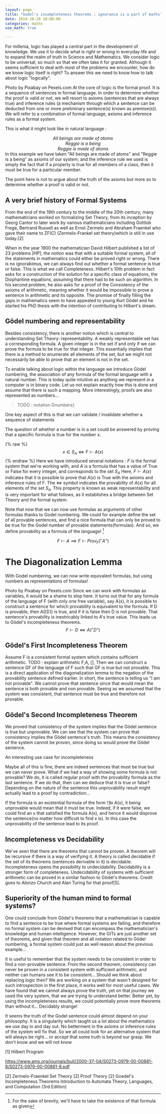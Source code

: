 ```yaml
---
layout: page
title: "Godel's incompleteness theorems : ignorance is a part of maths"
date: 2019-10-28 18:00:00
categories: maths
use_math: true

---
```


For millenia, logic has played a central part in the development of knowledge. We use it to decide
what is right or wrong in everyday life and to expand the realm of truth in Science and Mathematics.
We consider logic to be universal, so much so that we often take it for granted. Although it seems
sufficient to deal with most of the problems we encounter, how do we know logic itself is right? To
answer this we need to know how to talk about logic "logically".


Photo by Pixabay on Pexels.com
At the core of logic is the formal proof. It is a sequence of sentences in formal language. In order
to determine whether the proof is valid or not, we will resort to axioms (sentences that are always
true) and inference rules (a mechanism through which a sentence can be deducted from one or more
preliminary sentence(s) known as premise(s)). We will refer to a combination of formal language,
axioms and inference rules as a formal system.

This is what it might look like in natural language :

<center><em>All beings are made of atoms</em></center>

<center><em>Reggie is a being</em></center>

<center><em>Reggie is made of atoms</em></center>
In this example we have taken "All beings are made of atoms" and "Reggie is a being" as axioms of
our system, and the inference rule we used is simply the fact that if a property is true for all
members of a class, then it must be true for a particular member.

The point here is not to argue about the truth of the axioms but more so to determine whether
a proof is valid or not.

## A very brief history of Formal Systems

From the end of the 19th century to the middle of the 20th century, many mathematicians worked on
formalizing Set Theory, from its inception by Georg Cantor to later work by various mathematicians
including Gottlob Frege, Bertrand Russell as well as Ernst Zermelo and Abraham Fraenkel who gave
their name to ZF(C) (Zermelo-Frankel set theory)which is still in use today.[2]

When in the year 1900 the mathematician David Hilbert published a list of 23 problems [HP], the
notion was that with a suitable formal system, all of the statements in mathematics could either be
proved right or wrong. There is no ignorabimus, we can always find out whether a formal sentence is
true or false. This is what we call Completeness. Hilbert's 10th problem in fact asks for
a construction of the solution for a specific class of equations, the Diophantine equations,
assuming that there had to be such an algorithm. In his second problem, he also asks for a proof of
the Consistency of the axioms of arithmetic, meaning whether it would be impossible to prove
a sentence in arithmetic and its opposite. The promise of finally filling the gaps in mathematics
seem to have appealed to young Kurt Gödel and he started his PhD thesis with the intention of
contributing to Hilbert's dream.

## Gödel numbering and representability
Besides consistency, there is another notion which is central to understanding Set
Theory: representability. A weakly representable set has a corresponding formula. A given integer is
in the set if and only if we can prove the formula to be true for that integer. This essentially
implies that there is a method to enumerate all elements of the set, but we might not necessarily be
able to prove that an element is not in the set.

To enable talking about logic within the language we introduce Gödel numbering, the association of
any formula of the formal language with a natural number. This is today quite intuitive as anything
we represent in a computer is in binary code. Let us not explain exactly how this is done and assume
that there is such a mapping. More interestingly, proofs are also represented as numbers...

> TODO : notation Gnumbers}

One key aspect of this is that we can validate / invalidate whether a sequence of statements

The question of whether a number is in a set could be answered by proving that a specific formula is
true for the number x.

{% raw %}
$$x \in S_A \iff F \vdash A(x) $$
{% endraw %}
Here we have introduced several notations : $F$ is the formal system that we're working with, and
$A$ is a formula that has a value of True or False for every integer, and corresponds to the set $S_A$
Here, $F \vdash A(x)$ indicates that it is possible to prove that $A(x)$ is True with the axioms and
inference rules of F.
The $\iff$ symbol indicates the provability of $A(x)$ for all elements of the set $S_a$. This
property is known as weak representability and is very important for what follows, as it establishes
a bridge between Set Theory and the formal system.

Note that now that we can now use formulas as arguments of other formulas thanks to Godel numbering.
We could for example define the set of all provable sentences, and find a nice formula that can only
be proved to be true for the Godel number of provable statements(formulas). And so, we define 
provability as a formula of the language! [^1]

$$ F \vdash A \implies F \vdash Prov_F(\ulcorner A \urcorner) $$

[^1]: For the sake of brevity, we'll have to take the existence of that formula as given


# The Diagonalization Lemma
With Godel numbering, we can now write equivalent formulas, but using numbers as representations of
formulas!

Photo by Pixabay on Pexels.com
Since we can work with formulas as variables, it would be a shame to stop here. It turns out that
for any formula of the language of F (with only one free variable), say A(x), it is possible to
construct a sentence for which provability is equivalent to the formula. If D is provable, then
A(⌈D⌉) is true, and if it is false then D is not provable. That sentence's provability is
inextricably linked to A's true value. This leads us to Gödel's incompleteness theorems.
$$ F \vdash D \iff A(\ulcorner D \urcorner) $$

## Gödel's First Incompleteness Theorem

Assume F is a consistent formal system which contains sufficient arithmetic. TODO : explain
arithmetic F,A, [], Then we can construct a sentence GF of the language of F such that GF is true
but not provable. This is a direct application of the diagonalization lemma to the negation of the
provability sentence defined earlier. In short, the sentence is telling us "I am not provable". We
cannot prove that sentence since that would mean the sentence is both provable and non provable.
Seeing as we assumed that the system was consistent, that sentence must be true and therefore not
provable.

## Gödel's Second Incompleteness Theorem
We proved that consistency of the system implies that the Gödel sentence is true but unprovable. We
can see that the system can prove that consistency implies the Gödel sentence's truth. This means
the consistency of the system cannot be proven, since doing so would prove the Gödel sentence.

An interesting use case for incompleteness

Maybe all of this is fine, there are indeed sentences that must be true but we can never prove. What
if we had a way of showing some formula is not provable? We do, it is called regular proof with the
provability formula as the last sentence. If we do that, then can we deduce that it is true or
false? Depending on the nature of the sentence this unprovability result might actually lead to
a proof by contradiction...

If the formula is an existential formula of the form !∃x A(x), it being unprovable would mean that
it must be true. Indeed, if it were false, we could find an x that satisfied the formula A(x), and
hence it would disprove the sentence(no matter how difficult to find x is). In this case the
unprovability of the sentence lead to its proof.

## Incompleteness vs Decidability

We've seen that there are theorems that cannot be proven. A theorem will be recursive if there is
a way of verifying it. A theory is called decidable if the set of its theorems (sentences derivable
in it) is decidable. Incompleteness opens the possibility to undecidability. Decidability is
a stronger form of completeness. Undecidability of systems with sufficient arithmetic can be proved
in a similar fashion to Gödel's theorems. Credit goes to Alonzo Church and Alan Turing for that
proof[5].

## Superiority of the human mind to formal systems?

One could conclude from Gödel's theorems that a mathematician is capable to find a sentence to be
true where formal systems are failing, and therefore no formal system can be devised that can
encompass the mathematician's knowledge and human intelligence. However, the GITs are just another
set of theorems, and given that theorem and all notation related to Gödel numbering, a formal system
could just as well reason about the previous example...

It is useful to remember that the system needs to be consistent in order to find a non-provable
sentence. From the second theorem, consistency can never be proven in a consistent system with
sufficient arithmetic, and neither can humans see it to be consistent... Should we think about
replacing logic then? We are working on a system that wasn't designed for such introspection in the
first place, it works well for most useful cases. We have found that we cannot always prove the
truth, yet on that journey we used the very system, that we are trying to understand better. Better
yet, by using the incompleteness results, we could potentially prove more theorems than without
it... Decidably strange!

It seems the truth of the Godel sentence could almost depend on your philosophy. It is a singularity
which taught us a lot about the mathematics we use day in and day out. No betterment in the axioms
or inference rules of the system will fix that. So we all could look for an alternative system that
will always be right... or accept that some truth is beyond our grasp. We don't know and we will not
know

[1] Hilbert Program

https://www.ams.org/journals/bull/2000-37-04/S0273-0979-00-00881-8/S0273-0979-00-00881-8.pdf


[2] Zermelo-Fraenkel Set Theory 
[2] Proof Theory 
[2] Goedel's Incompleteness Theorems
Introduction to Automata Theory, Languages, and Computation (3rd Edition)

